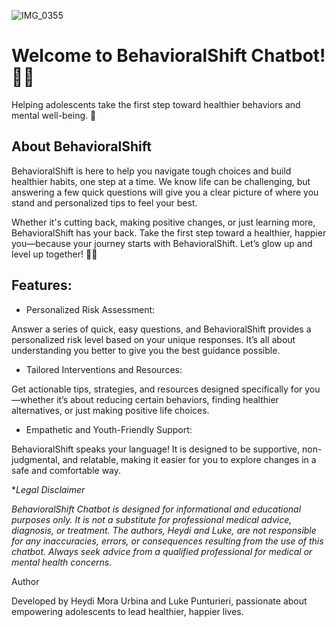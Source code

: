  ![IMG_0355](https://github.com/user-attachments/assets/dbd0a9c3-cb4f-42bc-b5e8-819fe0eae603)

# Welcome to BehavioralShift Chatbot! 🚀🤖

Helping adolescents take the first step toward healthier behaviors and mental well-being. 🌟

## About BehavioralShift

BehavioralShift is here to help you navigate tough choices and build healthier habits, one step at a time. We know life can be challenging, but answering a few quick questions will give you a clear picture of where you stand and personalized tips to feel your best.

Whether it's cutting back, making positive changes, or just learning more, BehavioralShift has your back. Take the first step toward a healthier, happier you—because your journey starts with BehavioralShift. Let’s glow up and level up together! 💬✨

## Features:

- Personalized Risk Assessment:
  
Answer a series of quick, easy questions, and BehavioralShift provides a personalized risk level based on your unique responses. It’s all about understanding you better to give you the best guidance possible.

- Tailored Interventions and Resources:

Get actionable tips, strategies, and resources designed specifically for you—whether it’s about reducing certain behaviors, finding healthier alternatives, or just making positive life choices.

- Empathetic and Youth-Friendly Support:

BehavioralShift speaks your language! It is designed to be supportive, non-judgmental, and relatable, making it easier for you to explore changes in a safe and comfortable way.











**Legal Disclaimer*

*BehavioralShift Chatbot is designed for informational and educational purposes only. It is not a substitute for professional medical advice, diagnosis, or treatment. The authors, Heydi and Luke, are not responsible for any inaccuracies, errors, or consequences resulting from the use of this chatbot. Always seek advice from a qualified professional for medical or mental health concerns.*



Author

Developed by Heydi Mora Urbina and Luke Punturieri, passionate about empowering adolescents to lead healthier, happier lives.


